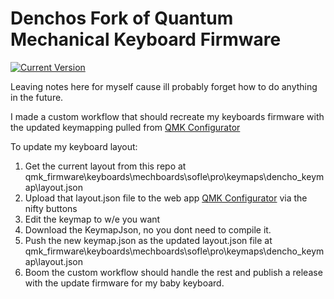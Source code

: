 # Denchos Fork of Quantum Mechanical Keyboard Firmware

[![Current Version](https://img.shields.io/github/tag/qmk/qmk_firmware.svg)](https://github.com/qmk/qmk_firmware/tags)

Leaving notes here for myself cause ill probably forget how to do anything in the future.

I made a custom workflow that should recreate my keyboards firmware with the updated keymapping pulled from [QMK Configurator](https://config.qmk.fm/#/mechboards/sofle/pro/LAYOUT)

To update my keyboard layout:

1. Get the current layout from this repo at qmk_firmware\keyboards\mechboards\sofle\pro\keymaps\dencho_keymap\layout.json
2. Upload that layout.json file to the web app [QMK Configurator](https://config.qmk.fm/#/mechboards/sofle/pro/LAYOUT) via the nifty buttons
3. Edit the keymap to w/e you want
4. Download the KeymapJson, no you dont need to compile it.
5. Push the new keymap.json as the updated layout.json file at  qmk_firmware\keyboards\mechboards\sofle\pro\keymaps\dencho_keymap\layout.json
6. Boom the custom workflow should handle the rest and publish a release with the update firmware for my baby keyboard.
